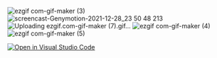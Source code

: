 ![ezgif com-gif-maker (3)](https://user-images.githubusercontent.com/74820307/147607293-81a282fc-571f-4a14-9942-2b40d5db25ef.gif)
![screencast-Genymotion-2021-12-28_23 50 48 213](https://user-images.githubusercontent.com/74820307/147607299-0e18c820-ac7c-449a-aace-d1ecaefb794e.gif)
![Uploading ezgif.com-gif-maker (7).gif…]()
![ezgif com-gif-maker (4)](https://user-images.githubusercontent.com/74820307/147607513-b9d06d3b-420e-4619-8b07-f5869085ae56.gif)
![ezgif com-gif-maker (5)](https://user-images.githubusercontent.com/74820307/147607734-b5dae0dc-c630-4e87-ad95-9209be876b62.gif)




[![Open in Visual Studio Code](https://classroom.github.com/assets/open-in-vscode-f059dc9a6f8d3a56e377f745f24479a46679e63a5d9fe6f495e02850cd0d8118.svg)](https://classroom.github.com/online_ide?assignment_repo_id=6614178&assignment_repo_type=AssignmentRepo)
